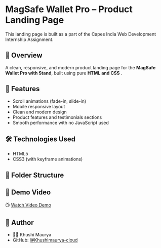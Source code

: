 # MagSafe Wallet Pro – Product Landing Page

This landing page is built as a part of the Capes India Web Development Internship Assignment.

## 🚀 Overview

A clean, responsive, and modern product landing page for the **MagSafe Wallet Pro with Stand**, built using pure **HTML and CSS** .

## 🌟 Features

-  Scroll animations (fade-in, slide-in)
-  Mobile responsive layout
-  Clean and modern design
-  Product features and testimonials sections
-  Smooth performance with no JavaScript used

## 🛠️ Technologies Used

- HTML5
- CSS3 (with keyframe animations)
## 🧾 Folder Structure

## 🎥 Demo Video

📺 [Watch Video Demo](https://youtu.be/UiXTRwSFCUM)

## 📌 Author

- 👩‍💻 Khushi Maurya  
- GitHub: [@Khushimaurya-cloud](https://github.com/Khushimaurya-cloud)

